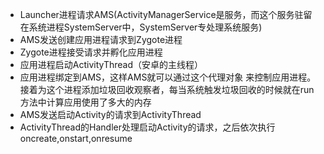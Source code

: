 - Launcher进程请求AMS(ActivityManagerService是服务，而这个服务驻留在系统进程SystemServer中，SystemServer专处理系统服务)
- AMS发送创建应用进程请求到Zygote进程
- Zygote进程接受请求并孵化应用进程
- 应用进程启动ActivityThread（安卓的主线程）
- 应用进程绑定到AMS，这样AMS就可以通过这个代理对象 来控制应用进程。接着为这个进程添加垃圾回收观察者，每当系统触发垃圾回收的时候就在run方法中计算应用使用了多大的内存
- AMS发送启动Activity的请求到ActivityThread
- ActivityThread的Handler处理启动Activity的请求，之后依次执行oncreate,onstart,onresume